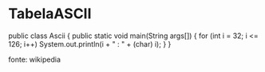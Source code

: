 TabelaASCII
===========


public class Ascii {
    public static void main(String args[]) 
    {
        for (int i = 32; i <= 126; i++) 
            System.out.println(i + " : " + (char) i);
    }
}

fonte: wikipedia
